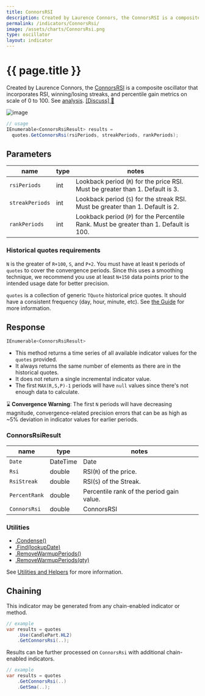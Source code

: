 ```yaml
---
title: ConnorsRSI
description: Created by Laurence Connors, the ConnorsRSI is a composite oscillator that incorporates RSI, winning/losing streaks, and percentile gain metrics on scale of 0 to 100.
permalink: /indicators/ConnorsRsi/
image: /assets/charts/ConnorsRsi.png
type: oscillator
layout: indicator
---
```


# {{ page.title }}

Created by Laurence Connors, the [ConnorsRSI](https://alvarezquanttrading.com/wp-content/uploads/2016/05/ConnorsRSIGuidebook.pdf) is a composite oscillator that incorporates RSI, winning/losing streaks, and percentile gain metrics on scale of 0 to 100.  See [analysis](https://alvarezquanttrading.com/blog/connorsrsi-analysis).
[[Discuss] :speech_balloon:]({{site.github.repository_url}}/discussions/260 "Community discussion about this indicator")

![image]({{site.baseurl}}{{page.image}})

```csharp
// usage
IEnumerable<ConnorsRsiResult> results =
  quotes.GetConnorsRsi(rsiPeriods, streakPeriods, rankPeriods);
```

## Parameters

| name | type | notes
| -- |-- |--
| `rsiPeriods` | int | Lookback period (`R`) for the price RSI.  Must be greater than 1.  Default is 3.
| `streakPeriods` | int | Lookback period (`S`) for the streak RSI.  Must be greater than 1.  Default is 2.
| `rankPeriods` | int | Lookback period (`P`) for the Percentile Rank.  Must be greater than 1.  Default is 100.

### Historical quotes requirements

`N` is the greater of `R+100`, `S`, and `P+2`.  You must have at least `N` periods of `quotes` to cover the convergence periods.  Since this uses a smoothing technique, we recommend you use at least `N+150` data points prior to the intended usage date for better precision.

`quotes` is a collection of generic `TQuote` historical price quotes.  It should have a consistent frequency (day, hour, minute, etc).  See [the Guide]({{site.baseurl}}/guide/#historical-quotes) for more information.

## Response

```csharp
IEnumerable<ConnorsRsiResult>
```

- This method returns a time series of all available indicator values for the `quotes` provided.
- It always returns the same number of elements as there are in the historical quotes.
- It does not return a single incremental indicator value.
- The first `MAX(R,S,P)-1` periods will have `null` values since there's not enough data to calculate.

:hourglass: **Convergence Warning**: The first `N` periods will have decreasing magnitude, convergence-related precision errors that can be as high as ~5% deviation in indicator values for earlier periods.

### ConnorsRsiResult

| name | type | notes
| -- |-- |--
| `Date` | DateTime | Date
| `Rsi` | double | RSI(`R`) of the price.
| `RsiStreak` | double | RSI(`S`) of the Streak.
| `PercentRank` | double | Percentile rank of the period gain value.
| `ConnorsRsi` | double | ConnorsRSI

### Utilities

- [.Condense()]({{site.baseurl}}/utilities#condense)
- [.Find(lookupDate)]({{site.baseurl}}/utilities#find-indicator-result-by-date)
- [.RemoveWarmupPeriods()]({{site.baseurl}}/utilities#remove-warmup-periods)
- [.RemoveWarmupPeriods(qty)]({{site.baseurl}}/utilities#remove-warmup-periods)

See [Utilities and Helpers]({{site.baseurl}}/utilities#utilities-for-indicator-results) for more information.

## Chaining

This indicator may be generated from any chain-enabled indicator or method.

```csharp
// example
var results = quotes
    .Use(CandlePart.HL2)
    .GetConnorsRsi(..);
```

Results can be further processed on `ConnorsRsi` with additional chain-enabled indicators.

```csharp
// example
var results = quotes
    .GetConnorsRsi(..)
    .GetSma(..);
```
